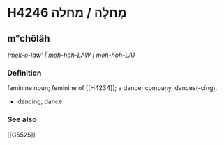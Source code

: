 # H4246 מְחֹלָה / מחלה

## mᵉchôlâh

_(mek-o-law' | meh-hoh-LAW | meh-hoh-LA)_

### Definition

feminine noun; feminine of [[H4234]]; a dance; company, dances(-cing).

- dancing, dance
### See also

[[G5525]]

